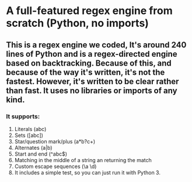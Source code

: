 # A full-featured regex engine from scratch (Python, no imports)
## This is a regex engine we coded, It's around 240 lines of Python and is a regex-directed engine based on backtracking. Because of this, and because of the way it's written, it's not the fastest. However, it's written to be clear rather than fast. It uses no libraries or imports of any kind.

### It supports:

1. Literals (abc)
2. Sets ([abc])
3. Star/question mark/plus (a*b?c+)
4. Alternates (a|b)
5. Start and end (^abc$)
6. Matching in the middle of a string an returning the match
7. Custom escape sequences (\a \d)
8. It includes a simple test, so you can just run it with Python 3.